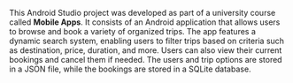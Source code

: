 <p>This Android Studio project was developed as part of a university course called <strong>Mobile Apps</strong>.
  It consists of an Android application that allows users to browse and book a variety of organized trips. The app features a dynamic search system, enabling users 
  to filter trips based on criteria such as destination, price, duration, and more. Users can also view their current bookings and cancel them if needed. The users and trip options
are stored in a JSON file, while the bookings are stored in a SQLite database.</p>
